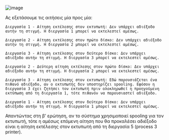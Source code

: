 ![image](https://github.com/vlantonakos/Operating-Systems/assets/107072477/33e0c3d4-0822-418b-b30f-00e36df23aeb)

Ας εξετάσουμε τις αιτήσεις μία προς μία:

    Διεργασία 1 - Αίτηση εκτέλεσης στον εκτυπωτή: Δεν υπάρχει αδιέξοδο αυτήν τη στιγμή. Η διεργασία 1 μπορεί να εκτελεστεί αμέσως.

    Διεργασία 2 - Αίτηση εκτέλεσης στον πρώτο δίσκο: Δεν υπάρχει αδιέξοδο αυτήν τη στιγμή. Η διεργασία 2 μπορεί να εκτελεστεί αμέσως.

    Διεργασία 3 - Αίτηση εκτέλεσης στον δεύτερο δίσκο: Δεν υπάρχει αδιέξοδο αυτήν τη στιγμή. Η διεργασία 3 μπορεί να εκτελεστεί αμέσως.

    Διεργασία 2 - Δεύτερη αίτηση εκτέλεσης στον πρώτο δίσκο: Δεν υπάρχει αδιέξοδο αυτήν τη στιγμή. Η διεργασία 2 μπορεί να εκτελεστεί αμέσως.

    Διεργασία 3 - Αίτηση εκτέλεσης στον εκτυπωτή: Εδώ παρουσιάζεται ένα πιθανό αδιέξοδο, αν ο εκτυπωτής δεν υποστηρίζει spooling. Εφόσον η διεργασία 3 έχει ζητήσει τον εκτυπωτή πριν ολοκληρωθεί η προηγούμενη εκτύπωση από τη διεργασία 1, τότε πιθανόν να παρουσιαστεί αδιέξοδο.

    Διεργασία 1 - Αίτηση εκτέλεσης στον δεύτερο δίσκο: Δεν υπάρχει αδιέξοδο αυτήν τη στιγμή. Η διεργασία 1 μπορεί να εκτελεστεί αμέσως.

Απαντώντας στη β' ερώτηση, αν το σύστημα χρησιμοποιεί spooling για τον εκτυπωτή, τότε η αμέσως επόμενη αίτηση που θα προκαλέσει αδιέξοδο είναι η αίτηση εκτέλεσης στον εκτυπωτή από τη διεργασία 5 (process 3 printer).
